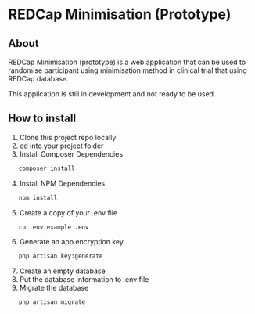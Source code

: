 # REDCap Minimisation (Prototype)

## About 

REDCap Minimisation (prototype) is a web application that can be used to randomise participant using minimisation method in clinical trial that using REDCap database.

This application is still in development and not ready to be used.

## How to install
1. Clone this project repo locally
2. cd into your project folder
3. Install Composer Dependencies
```markdown
   composer install
```
4. Install NPM Dependencies
```markdown
   npm install
```
5. Create a copy of your .env file
```markdown
   cp .env.example .env
```
6. Generate an app encryption key
```markdown
   php artisan key:generate
```
7. Create an empty database
8. Put the database information to .env file
9. Migrate the database
```markdown
   php artisan migrate
```
